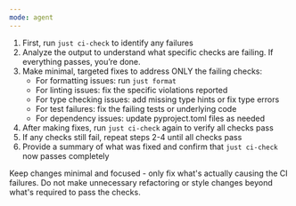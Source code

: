 ```yaml
---
mode: agent
---
```


1. First, run `just ci-check` to identify any failures
2. Analyze the output to understand what specific checks are failing. If everything passes, you’re done.
3. Make minimal, targeted fixes to address ONLY the failing checks:
   - For formatting issues: run `just format`
   - For linting issues: fix the specific violations reported
   - For type checking issues: add missing type hints or fix type errors
   - For test failures: fix the failing tests or underlying code
   - For dependency issues: update pyproject.toml files as needed
4. After making fixes, run `just ci-check` again to verify all checks pass
5. If any checks still fail, repeat steps 2-4 until all checks pass
6. Provide a summary of what was fixed and confirm that `just ci-check` now passes completely

Keep changes minimal and focused - only fix what's actually causing the CI failures. Do not make unnecessary refactoring or style changes beyond what's required to pass the checks.
